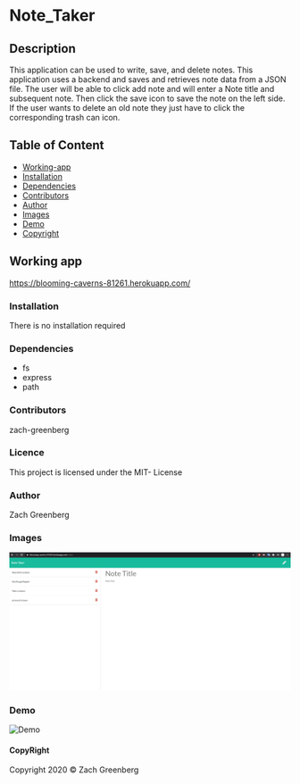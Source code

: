# Note_Taker

## Description
This application can be used to write, save, and delete notes. This application uses a backend and saves and retrieves note data from a JSON file. The user will be able to click add note and will enter a Note title and subsequent note. Then click the save icon to save the note on the left side. If the user wants to delete an old note they just have to click the corresponding trash can icon.

## Table of Content

- [Working-app](#working-app)
- [Installation](#installation)
- [Dependencies](#dependencies)
- [Contributors](#contributors)
- [Author](#author)
- [Images](#images)
- [Demo](#demo)
- [Copyright](#copyright)

## Working app

<https://blooming-caverns-81261.herokuapp.com/>

### Installation

There is no installation required

### Dependencies

- fs
- express
- path

### Contributors

zach-greenberg

### Licence

This project is licensed under the MIT- License

### Author

Zach Greenberg

### Images

![Notes](./public/assets/img/notes.jpg)

### Demo

![Demo](./public/assets/img/Note_Taker.gif)

#### CopyRight

Copyright 2020 &copy; Zach Greenberg